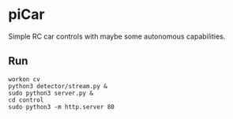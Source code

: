 # piCar
Simple RC car controls with maybe some autonomous capabilities.

## Run

```
workon cv
python3 detector/stream.py &
sudo python3 server.py &
cd control
sudo python3 -m http.server 80
```
